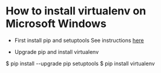 # How to install virtualenv on Microsoft Windows
- First install pip and setuptools
  See instructions [here](http://flask.pocoo.org/docs/0.11/installation/#windows-easy-install)

- Upgrade pip and install virtualenv

$ pip install --upgrade pip setuptools
$ pip install virtualenv
